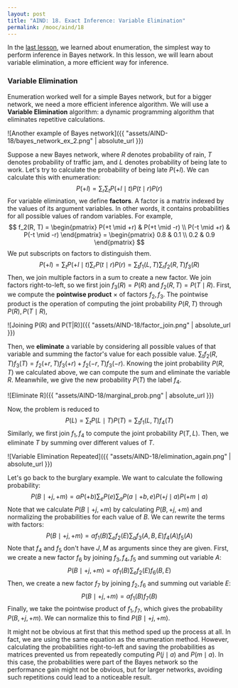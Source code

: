 ```yaml
---
layout: post
title: "AIND: 18. Exact Inference: Variable Elimination"
permalink: /mooc/aind/18
---
```


In the [last lesson](/mooc/aind/17), we learned about enumeration, the simplest way to perform inference in Bayes network. In this lesson, we will learn about variable elimination, a more efficient way for inference.

### Variable Elimination

Enumeration worked well for a simple Bayes network, but for a bigger network, we need a more efficient inference algorithm. We will use a **Variable Elimination** algorithm: a dynamic programming algorithm that eliminates repetitive calculations.

![Another example of Bayes network]({{ "assets/AIND-18/bayes_network_ex_2.png" | absolute_url }})

Suppose a new Bayes network, where $R$ denotes probability of rain, $T$ denotes probability of traffic jam, and $L$ denotes probability of being late to work. Let's try to calculate the probability of being late $P(+l)$. We can calculate this with enumeration:
$$
P(+l) = \sum_r \sum_t   P(+l \mid t) P(t \mid r) P(r)
$$
For variable elimination, we define **factors**. A factor is a matrix indexed by the values of its argument variables. In other words, it contains probabilities for all possible values of random variables. For example,
$$
f_2(R, T) = \begin{pmatrix}
P(+t \mid +r) & P(+t \mid -r) \\
P(-t \mid +r) & P(-t \mid -r)
\end{pmatrix} = 
\begin{pmatrix}
0.8 & 0.1 \\
0.2 & 0.9
\end{pmatrix}
$$
We put subscripts on factors to distinguish them.
$$
P(+l) = \sum_t P(+l \mid t) \sum_r P(t \mid r) P(r) = \sum_t f_1(L, T) \sum_r f_2(R, T) f_3(R)
$$
Then, we join multiple factors in a sum to create a new factor. We join factors right-to-left, so we first join $f_3(R) = P(R)$ and $f_2(R, T) = P(T \mid R)$. First, we compute the **pointwise product** $\times$ of factors $f_2, f_3$. The pointwise product is the operation of computing the joint probability $P(R, T)$ through $P(R), P(T \mid R)$, 

![Joining P(R) and P(T|R)]({{ "assets/AIND-18/factor_join.png" | absolute_url }})

Then, we **eliminate** a variable by considering all possible values of that variable and summing the factor's value for each possible value. $\sum_t f_2(R, T) f_3(T) = f_2(+r, T) f_3(+r) + f_2(-r, T) f_3(-r)$. Knowing the joint probability $P(R, T)$ we calculated above, we can compute the sum and eliminate the variable $R$. Meanwhile, we give the new probability $P(T)$ the label $f_4$.

![Eliminate R]({{ "assets/AIND-18/marginal_prob.png" | absolute_url }})

Now, the problem is reduced to
$$
P(L) = \sum_t P(L \mid T) P(T) = \sum_t f_1(L, T) f_4(T)
$$
Similarly, we first join $f_1, f_4$ to compute the joint probability $P(T, L)$. Then, we eliminate $T$ by summing over different values of $T$. 

![Variable Elimination Repeated]({{ "assets/AIND-18/elimination_again.png" | absolute_url }})

Let's go back to the burglary example. We want to calculate the following probability:
$$
P(B \mid +j, +m) = \alpha P(+b) \sum_e P(e) \sum_a P(a \mid +b, e) P(+j \mid a) P(+m \mid a)
$$
Note that we calculate $P(B \mid +j, +m)$ by calculating $P(B, +j, +m)$ and normalizing the probabilities for each value of $B$. We can rewrite the terms with factors:
$$
P(B \mid +j, +m) = \alpha f_1(B) \sum_e f_2(E) \sum_a f_3(A, B, E) f_4(A) f_5(A)
$$
Note that $f_4$ and $f_5$ don't have $J, M$ as arguments since they are given. First, we create a new factor $f_6$ by joining $f_3, f_4, f_5$ and summing out variable $A$:
$$
P(B \mid +j, +m) = \alpha f_1(B) \sum_e f_2(E) f_6(B, E)
$$
Then, we create a new factor $f_7$ by joining $f_2, f_6$ and summing out variable $E$:
$$
P(B \mid +j, +m) = \alpha f_1(B) f_7(B)
$$
Finally, we take the pointwise product of $f_1, f_7$, which gives the probability $P(B, +j , +m)$. We can normalize this to find $P(B \mid +j, +m)$. 

It might not be obvious at first that this method sped up the process at all. In fact, we are using the same equation as the enumeration method. However, calculating the probabilities right-to-left and saving the probabilities as matrices prevented us from repeatedly computing $P(j \mid a)$ and $P(m \mid a)$. In this case, the probabilities were part of the Bayes network so the performance gain might not be obvious, but for larger networks, avoiding such repetitions could lead to a noticeable result.

